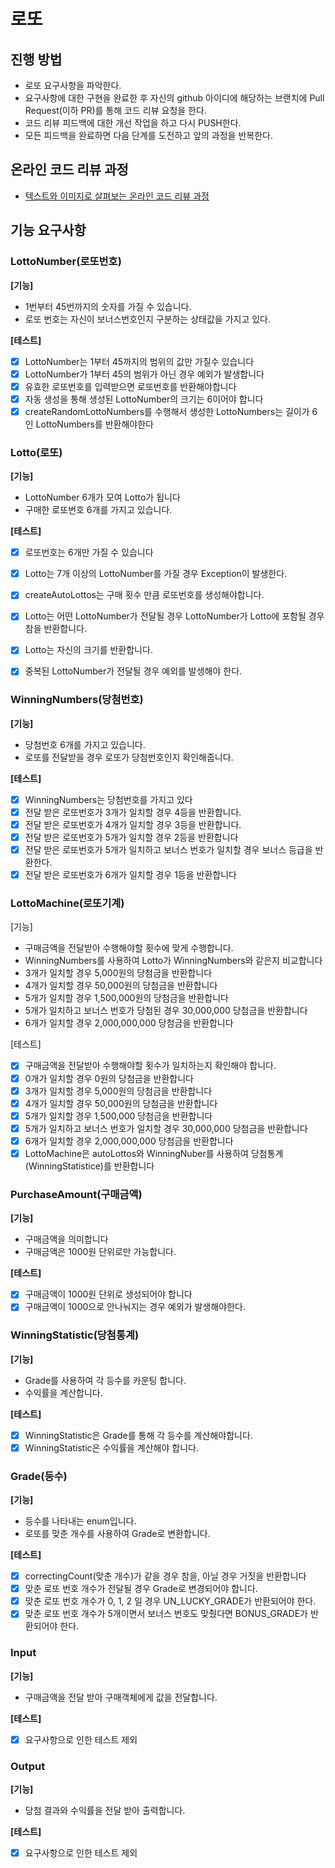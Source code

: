 # 로또
## 진행 방법
* 로또 요구사항을 파악한다.
* 요구사항에 대한 구현을 완료한 후 자신의 github 아이디에 해당하는 브랜치에 Pull Request(이하 PR)를 통해 코드 리뷰 요청을 한다.
* 코드 리뷰 피드백에 대한 개선 작업을 하고 다시 PUSH한다.
* 모든 피드백을 완료하면 다음 단계를 도전하고 앞의 과정을 반복한다.

## 온라인 코드 리뷰 과정
* [텍스트와 이미지로 살펴보는 온라인 코드 리뷰 과정](https://github.com/next-step/nextstep-docs/tree/master/codereview)

## 기능 요구사항
### LottoNumber(로또번호)
**[기능]**
* 1번부터 45번까지의 숫자를 가질 수 있습니다.
* 로또 번호는 자신이 보너스번호인지 구분하는 상태값을 가지고 있다.

**[테스트]**
* [x] LottoNumber는 1부터 45까지의 범위의 값만 가질수 있습니다
* [x] LottoNumber가 1부터 45의 범위가 아닌 경우 예외가 발생합니다
* [x] 유효한 로또번호를 입력받으면 로또번호를 반환해야합니다
* [x] 자동 생성을 통해 생성된 LottoNumber의 크기는 6이어야 합니다
* [x] createRandomLottoNumbers를 수행해서 생성한 LottoNumbers는 길이가 6인 LottoNumbers를 반환해야한다

### Lotto(로또)
**[기능]**
* LottoNumber 6개가 모여 Lotto가 됩니다
* 구매한 로또번호 6개를 가지고 있습니다.

**[테스트]**
* [x] 로또번호는 6개만 가질 수 있습니다
* [x] Lotto는 7개 이상의 LottoNumber를 가질 경우 Exception이 발생한다.
* [x] createAutoLottos는 구매 횟수 만큼 로또번호를 생성해야합니다.
* [x] Lotto는 어떤 LottoNumber가 전달될 경우 LottoNumber가 Lotto에 포함될 경우 참을 반환합니다.
* [x] Lotto는 자신의 크기를 반환합니다.
* [x] 중복된 LottoNumber가 전달될 경우 예외를 발생해야 한다.


### WinningNumbers(당첨번호)
**[기능]**
* 당첨번호 6개를 가지고 있습니다.
* 로또를 전달받을 경우 로또가 당첨번호인지 확인해줍니다.

**[테스트]**
* [x] WinningNumbers는 당첨번호를 가지고 있다
* [x] 전달 받은 로또번호가 3개가 일치할 경우 4등을 반환합니다.
* [x] 전달 받은 로또번호가 4개가 일치할 경우 3등을 반환합니다.
* [x] 전달 받은 로또번호가 5개가 일치할 경우 2등을 반환합니다
* [x] 전달 받은 로또번호가 5개가 일치하고 보너스 번호가 일치할 경우 보너스 등급을 반환한다.
* [x] 전달 받은 로또번호가 6개가 일치할 경우 1등을 반환합니다

### LottoMachine(로또기계)
[기능]
* 구매금액을 전달받아 수행해야할 횟수에 맞게 수행합니다.
* WinningNumbers를 사용하여 Lotto가 WinningNumbers와 같은지 비교합니다
* 3개가 일치할 경우 5,000원의 당첨금을 반환합니다
* 4개가 일치할 경우 50,000원의 당첨금을 반환합니다
* 5개가 일치할 경우 1,500,000원의 당첨금을 반환합니다
* 5개가 일치하고 보너스 번호가 당첨된 경우 30,000,000 당첨금을 반환합니다
* 6개가 일치할 경우 2,000,000,000 당첨금을 반환합니다

[테스트]
* [x] 구매금액을 전달받아 수행해야할 횟수가 일치하는지 확인해야 합니다.
* [x] 0개가 일치할 경우 0원의 당첨금을 반환합니다
* [x] 3개가 일치할 경우 5,000원의 당첨금을 반환합니다
* [x] 4개가 일치할 경우 50,000원의 당첨금을 반환합니다
* [x] 5개가 일치할 경우 1,500,000 당첨금을 반환합니다
* [x] 5개가 일치하고 보너스 번호가 일치할 경우 30,000,000 당첨금을 반환합니다
* [x] 6개가 일치할 경우 2,000,000,000 당첨금을 반환합니다
* [x] LottoMachine은 autoLottos와 WinningNuber를 사용하여 당첨통계(WinningStatistice)를 반환합니다

### PurchaseAmount(구매금액)
**[기능]**
* 구매금액을 의미합니다
* 구매금액은 1000원 단위로만 가능합니다.

**[테스트]**
* [x] 구매금액이 1000원 단위로 생성되어야 합니다
* [x] 구매금액이 1000으로 안나눠지는 경우 예외가 발생해야한다.

### WinningStatistic(당첨통계)
**[기능]**
* Grade를 사용하여 각 등수를 카운팅 합니다.
* 수익률을 계산합니다.

**[테스트]**
* [x] WinningStatistic은 Grade를 통해 각 등수를 계산해야합니다.
* [x] WinningStatistic은 수익률을 계산해야 합니다.

### Grade(등수)
**[기능]**
* 등수를 나타내는 enum입니다.
* 로또를 맞춘 개수를 사용하여 Grade로 변환합니다.

**[테스트]**
* [x] correctingCount(맞춘 개수)가 같을 경우 참을, 아닐 경우 거짓을 반환합니다
* [x] 맞춘 로또 번호 개수가 전달될 경우 Grade로 변경되어야 합니다.
* [x] 맞춘 로또 번호 개수가 0, 1, 2 일 경우 UN_LUCKY_GRADE가 반환되어야 한다.
* [x] 맞춘 로또 번호 개수가 5개이면서 보너스 번호도 맞췄다면 BONUS_GRADE가 반환되어야 한다.

### Input
**[기능]**
* 구매금액을 전달 받아 구매객체에게 값을 전달합니다.

**[테스트]**
* [x] 요구사항으로 인한 테스트 제외

### Output
**[기능]**
* 당첨 결과와 수익률을 전달 받아 출력합니다.

**[테스트]**
* [x] 요구사항으로 인한 테스트 제외
